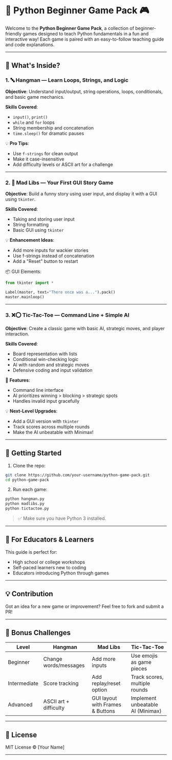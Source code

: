 # 🐍 Python Beginner Game Pack 🎮

Welcome to the **Python Beginner Game Pack**, a collection of beginner-friendly games designed to teach Python fundamentals in a fun and interactive way! Each game is paired with an easy-to-follow teaching guide and code explanations.

---

## 📘 What's Inside?

### 1. 🔤 Hangman — Learn Loops, Strings, and Logic
**Objective**: Understand input/output, string operations, loops, conditionals, and basic game mechanics.

**Skills Covered**:
- `input()`, `print()`
- `while` and `for` loops
- String membership and concatenation
- `time.sleep()` for dramatic pauses

💡 **Pro Tips**:
- Use `f-strings` for clean output
- Make it case-insensitive
- Add difficulty levels or ASCII art for a challenge

---

### 2. 🧠 Mad Libs — Your First GUI Story Game
**Objective**: Build a funny story using user input, and display it with a GUI using `tkinter`.

**Skills Covered**:
- Taking and storing user input
- String formatting
- Basic GUI using `tkinter`

💡 **Enhancement Ideas**:
- Add more inputs for wackier stories
- Use f-strings instead of concatenation
- Add a "Reset" button to restart

📦 GUI Elements:
```python
from tkinter import *

Label(master, text="There once was a...").pack()
master.mainloop()
```

---

### 3. ❌⭕ Tic-Tac-Toe — Command Line + Simple AI
**Objective**: Create a classic game with basic AI, strategic moves, and player interaction.

**Skills Covered**:
- Board representation with lists
- Conditional win-checking logic
- AI with random and strategic moves
- Defensive coding and input validation

📌 **Features**:
- Command line interface
- AI prioritizes winning > blocking > strategic spots
- Handles invalid input gracefully

💡 **Next-Level Upgrades**:
- Add a GUI version with `tkinter`
- Track scores across multiple rounds
- Make the AI unbeatable with Minimax!

---

## 🚀 Getting Started

1. Clone the repo:
```bash
git clone https://github.com/your-username/python-game-pack.git
cd python-game-pack
```

2. Run each game:
```bash
python hangman.py
python madlibs.py
python tictactoe.py
```

> ✅ Make sure you have Python 3 installed.

---

## 🙌 For Educators & Learners

This guide is perfect for:
- High school or college workshops
- Self-paced learners new to coding
- Educators introducing Python through games

---

## 💡 Contribution

Got an idea for a new game or improvement? Feel free to fork and submit a PR!

---

## 🧠 Bonus Challenges

| Level       | Hangman                  | Mad Libs                          | Tic-Tac-Toe                        |
|-------------|--------------------------|------------------------------------|------------------------------------|
| Beginner    | Change words/messages    | Add more inputs                   | Use emojis as game pieces         |
| Intermediate| Score tracking           | Add replay/reset option           | Track scores, multiple rounds     |
| Advanced    | ASCII art + difficulty   | GUI layout with Frames & Buttons  | Implement unbeatable AI (Minimax) |

---

## 📄 License

MIT License © [Your Name]

---